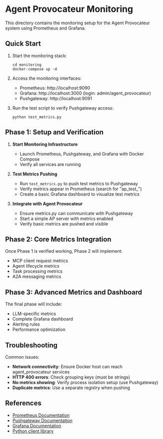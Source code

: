 # Agent Provocateur Monitoring

This directory contains the monitoring setup for the Agent Provocateur system using Prometheus and Grafana.

## Quick Start

1. Start the monitoring stack:
   ```
   cd monitoring
   docker-compose up -d
   ```

2. Access the monitoring interfaces:
   - Prometheus: http://localhost:9090
   - Grafana: http://localhost:3000 (login: admin/agent_provocateur)
   - Pushgateway: http://localhost:9091

3. Run the test script to verify Pushgateway access:
   ```
   python test_metrics.py
   ```

## Phase 1: Setup and Verification

1. **Start Monitoring Infrastructure**
   - Launch Prometheus, Pushgateway, and Grafana with Docker Compose
   - Verify all services are running

2. **Test Metrics Pushing**
   - Run `test_metrics.py` to push test metrics to Pushgateway
   - Verify metrics appear in Prometheus (search for "ap_test_")
   - Create a basic Grafana dashboard to visualize test metrics

3. **Integrate with Agent Provocateur**
   - Ensure metrics.py can communicate with Pushgateway
   - Start a simple AP server with metrics enabled
   - Verify basic metrics are pushed and visible

## Phase 2: Core Metrics Integration

Once Phase 1 is verified working, Phase 2 will implement:
- MCP client request metrics
- Agent lifecycle metrics 
- Task processing metrics
- A2A messaging metrics

## Phase 3: Advanced Metrics and Dashboard

The final phase will include:
- LLM-specific metrics
- Complete Grafana dashboard
- Alerting rules
- Performance optimization

## Troubleshooting

Common issues:
- **Network connectivity**: Ensure Docker host can reach agent_provocateur services
- **HTTP 400 errors**: Check grouping keys (must be strings)
- **No metrics showing**: Verify process isolation setup (use Pushgateway)
- **Duplicate metrics**: Use a separate registry when pushing

## References

- [Prometheus Documentation](https://prometheus.io/docs/introduction/overview/)
- [Pushgateway Documentation](https://github.com/prometheus/pushgateway)
- [Grafana Documentation](https://grafana.com/docs/grafana/latest/)
- [Python client library](https://github.com/prometheus/client_python)